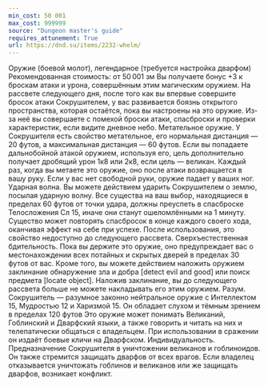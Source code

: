 ```yaml
---
min_cost: 50 001
max_cost: 999999
source: "Dungeon master's guide"
requires_attunement: True
url: https://dnd.su/items/2232-whelm/
---
```


Оружие (боевой молот), легендарное (требуется настройка дварфом)
Рекомендованная стоимость: от 50 001 зм
Вы получаете бонус +3 к броскам атаки и урона, совершённым этим магическим оружием. На рассвете следующего дня, после того как вы впервые совершите бросок атаки Сокрушителем, у вас развивается боязнь открытого пространства, которая остаётся, пока вы настроены на это оружие. Из-за неё вы совершаете с помехой броски атаки, спасброски и проверки характеристик, если видите дневное небо.
Метательное оружие. У Сокрушителя есть свойство метательное, его нормальная дистанция — 20 футов, а максимальная дистанция — 60 футов. Если вы попадаете дальнобойной атакой оружием, используя его, цель дополнительно получает дробящий урон 1к8 или 2к8, если цель — великан. Каждый раз, когда вы метаете это оружие, оно после атаки возвращается в вашу руку. Если у вас нет свободной руки, оружие падает у ваших ног.
Ударная волна. Вы можете действием ударить Сокрушителем о землю, посылая ударную волну. Все существа на ваш выбор, находящиеся в пределах 60 футов от точки удара, должны преуспеть в спасброске Телосложения Сл 15, иначе они станут ошеломлёнными на 1 минуту. Существо может повторять спасбросок в конце каждого своего хода, оканчивая эффект на себе при успехе. После использования, это свойство недоступно до следующего рассвета.
Сверхъестественная бдительность. Пока вы держите это оружие, оно предупреждает вас о местонахождении всех потайных и скрытых дверей в пределах 30 футов от вас. Кроме того, вы можете действием наложить оружием заклинание обнаружение зла и добра [detect evil and good] или поиск предмета [locate object]. Наложив заклинание, вы до следующего рассвета больше не можете накладывать его этим оружием.
Разум. Сокрушитель — разумное законно нейтральное оружие с Интеллектом 15, Мудростью 12 и Харизмой 15. Он обладает слухом и тёмным зрением в пределах 120 футов Это оружие может понимать Великаний, Гоблинский и Дварфский языки, а также говорить и читать на них и телепатически общаться с владельцем. При использовании в сражении он издаёт боевые кличи на Дварфском.
Индивидуальность. Предназначение Сокрушителя в уничтожении великанов и гоблиноидов. Он также стремится защищать дварфов от всех врагов. Если владелец отказывается уничтожать гоблинов и великанов или же защищать дварфов, возникает конфликт.